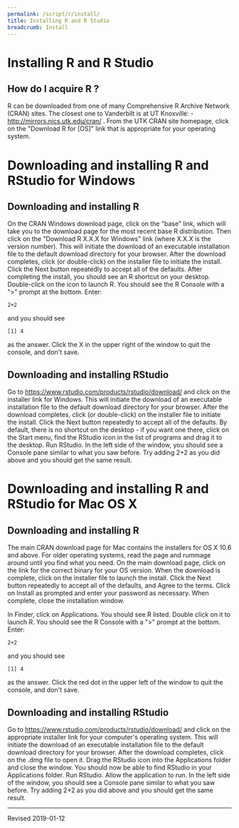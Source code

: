 ```yaml
---
permalink: /script/r/install/
title: Installing R and R Studio
breadcrumb: Install
---
```


# Installing R and R Studio

## How do I acquire R ?

R can be downloaded from one of many Comprehensive R Archive Network (CRAN) sites.  The closest one to Vanderbilt is at UT Knoxville: - <http://mirrors.nics.utk.edu/cran/> .  From the UTK CRAN site homepage, click on the "Download R for \[OS\]" link that is appropriate for your operating system. 

# Downloading and installing R and RStudio for Windows

## Downloading and installing R

On the CRAN Windows download page, click on the "base" link, which will take you to the download page for the most recent base R distribution.  Then click on the "Download R X.X.X for Windows" link (where X.X.X is the version number).  This will initiate the download of an executable installation file to the default download directory for your browser.  After the download completes, click (or double-click) on the installer file to initiate the install.  Click the Next button repeatedly to accept all of the defaults.  After completing the install, you should see an R shortcut on your desktop.  Double-click on the icon to launch R.  You should see the R Console with a ">" prompt at the bottom.  Enter:

```
2+2
```

and you should see

```
[1] 4
```

as the answer.  Click the X in the upper right of the window to quit the console, and don't save.

## Downloading and installing RStudio

Go to <https://www.rstudio.com/products/rstudio/download/> and click on the installer link for Windows.  This will initiate the download of an executable installation file to the default download directory for your browser.  After the download completes, click (or double-click) on the installer file to initiate the install. Click the Next button repeatedly to accept all of the defaults.  By default, there is no shortcut on the desktop - if you want one there, click on the Start menu, find the RStudio icon in the list of programs and drag it to the desktop.  Run RStudio.  In the left side of the window, you should see a Console pane similar to what you saw before.  Try adding 2+2 as you did above and you should get the same result. 

# Downloading and installing R and RStudio for Mac OS X

## Downloading and installing R

The main CRAN download page for Mac contains the installers for OS X 10.6 and above.  For older operating systems, read the page and rummage around until you find what you need.  On the main download page, click on the link for the correct binary for your OS version.  When the download is complete, click on the installer file to launch the install.  Click the Next button repeatedly to accept all of the defaults, and Agree to the terms.  Click on Install as prompted and enter your password as necessary.  When complete, close the installation window. 

In Finder, click on Applications.  You should see R listed.  Double click on it to launch R. You should see the R Console with a ">" prompt at the bottom.  Enter:

```
2+2
```

and you should see

```
[1] 4
```

as the answer.  Click the red dot in the upper left of the window to quit the console, and don't save.

## Downloading and installing RStudio

Go to <https://www.rstudio.com/products/rstudio/download/> and click on the appropriate installer link for your computer's operating system.  This will initiate the download of an executable installation file to the default download directory for your browser.  After the download completes, click on the .dmg file to open it. Drag the RStudio icon into the Applications folder and close the window.  You should now be able to find RStudio in your Applications folder.  Run RStudio.  Allow the application to run.  In the left side of the window, you should see a Console pane similar to what you saw before.  Try adding 2+2 as you did above and you should get the same result.  

----
Revised 2019-01-12
